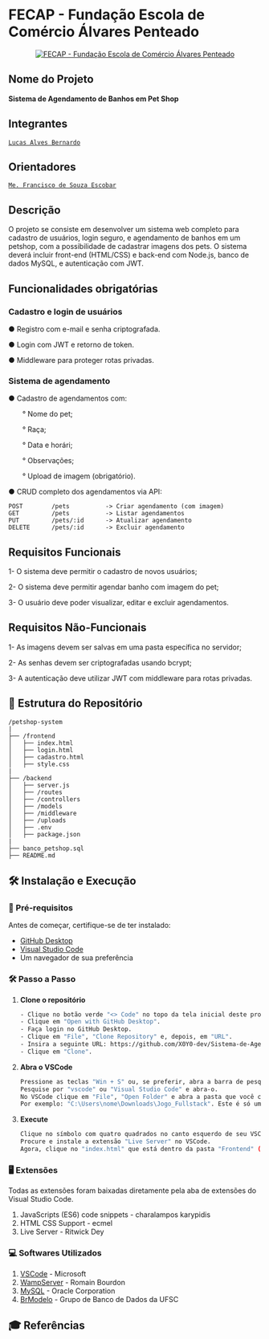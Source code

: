 # FECAP - Fundação Escola de Comércio Álvares Penteado

<p align="center">
<a href= "https://www.fecap.br/"><img src="https://encrypted-tbn0.gstatic.com/images?q=tbn:ANd9GcRhZPrRa89Kma0ZZogxm0pi-tCn_TLKeHGVxywp-LXAFGR3B1DPouAJYHgKZGV0XTEf4AE&usqp=CAU" alt="FECAP - Fundação Escola de Comércio Álvares Penteado" border="0"></a>
</p>

## Nome do Projeto

<p><strong>Sistema de Agendamento de Banhos em Pet Shop</strong></p>

## Integrantes

<a href="https://www.linkedin.com/in/lucas-alves-bernardo-093871252?utm_source=share&utm_campaign=share_via&utm_content=profile&utm_medium=android_app">`Lucas Alves Bernardo`</a>

## Orientadores

<a href="https://www.linkedin.com/in/francisco-escobar/">`Me. Francisco de Souza Escobar`</a>

## Descrição

<p>O projeto se consiste em desenvolver um sistema web completo para cadastro de usuários, login seguro, e agendamento de banhos em um petshop, com a possibilidade de cadastrar imagens dos pets. O sistema deverá incluir front-end (HTML/CSS) e back-end com Node.js, banco de dados MySQL, e autenticação com JWT.</p>

## Funcionalidades obrigatórias

### Cadastro e login de usuários
<p>● Registro com e-mail e senha criptografada.</p>
<p>● Login com JWT e retorno de token.</p>
<p>● Middleware para proteger rotas privadas.</p>

### Sistema de agendamento
<p>● Cadastro de agendamentos com:</p>
<p>&emsp;&emsp;° Nome do pet;</p>
<p>&emsp;&emsp;° Raça;</p>
<p>&emsp;&emsp;° Data e horári;</p>
<p>&emsp;&emsp;° Observações;</p>
<p>&emsp;&emsp;° Upload de imagem (obrigatório).</p>
<p>● CRUD completo dos agendamentos via API:</p>

```
POST        /pets          -> Criar agendamento (com imagem) 
GET         /pets          -> Listar agendamentos
PUT         /pets/:id      -> Atualizar agendamento
DELETE      /pets/:id      -> Excluir agendamento
```

## Requisitos Funcionais
<p>1- O sistema deve permitir o cadastro de novos usuários;</p>
<p>2- O sistema deve permitir agendar banho com imagem do pet;</p>
<p>3- O usuário deve poder visualizar, editar e excluir agendamentos.</p>

## Requisitos Não-Funcionais
<p>1- As imagens devem ser salvas em uma pasta específica no servidor;</p>
<p>2- As senhas devem ser criptografadas usando bcrypt;</p>
<p>3- A autenticação deve utilizar JWT com middleware para rotas privadas.</p>

## 📂 **Estrutura do Repositório**

```
/petshop-system
|
├── /frontend
│   ├── index.html
│   ├── login.html
│   ├── cadastro.html
│   ├── style.css
|
├── /backend
│   ├── server.js
│   ├── /routes
│   ├── /controllers
│   ├── /models
│   ├── /middleware
│   ├── /uploads
│   ├── .env
│   ├── package.json
|
├── banco_petshop.sql
├── README.md
```

## 🛠 Instalação e Execução

### 🔧 Pré-requisitos
Antes de começar, certifique-se de ter instalado:
- [GitHub Desktop](https://desktop.github.com/download/)
- [Visual Studio Code](https://code.visualstudio.com/)
- Um navegador de sua preferência

### 🛠️ Passo a Passo

1. **Clone o repositório**
   ```sh
   - Clique no botão verde "<> Code" no topo da tela inicial deste projeto.
   - Clique em "Open with GitHub Desktop".
   - Faça login no GitHub Desktop.
   - Clique em "File", "Clone Repository" e, depois, em "URL".
   - Insira a seguinte URL: https://github.com/X0Y0-dev/Sistema-de-Agendamento-de-Banhos-em-Pet-Shop.git
   - Clique em "Clone".
   ```
2. **Abra o VSCode**
   ```sh
   Pressione as teclas "Win + S" ou, se preferir, abra a barra de pesquisa windows manualmente.
   Pesquise por "vscode" ou "Visual Studio Code" e abra-o.
   No VSCode clique em "File", "Open Folder" e abra a pasta que você clonou no caminho que você escolheu.
   Por exemplo: "C:\Users\nome\Downloads\Jogo_Fullstack". Este é só um exemplo, você precisa encontrar onde você salvou.
   ```
3. **Execute**
   ```sh
   Clique no símbolo com quatro quadrados no canto esquerdo de seu VSCode para abrir a barra de pesquisa de extensões.
   Procure e instale a extensão "Live Server" no VSCode.
   Agora, clique no "index.html" que está dentro da pasta "Frontend" (em src) e, depois, clique em "Go Live".
   ```

### 🖥 Extensões
Todas as extensões foram baixadas diretamente pela aba de extensões do Visual Studio Code.
1. JavaScripts (ES6) code snippets - charalampos karypidis
2. HTML CSS Support - ecmel
3. Live Server - Ritwick Dey

### 💻 Softwares Utilizados
1. <a href="https://code.visualstudio.com/">VSCode</a> - Microsoft
2. <a href="https://wampserver.aviatechno.net/?lang=en=">WampServer</a> - Romain Bourdon
3. <a href="https://www.mysql.com/">MySQL</a> - Oracle Corporation
4. <a href="http://www.sis4.com/brModelo/download.html">BrModelo</a> - Grupo de Banco de Dados da UFSC

## 🎓 Referências
